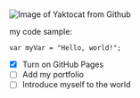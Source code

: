 # 

![Image of Yaktocat from Github](https://octodex.github.com/images/yaktocat.png)

my code sample: 
```
var myVar = "Hello, world!";
```
- [x] Turn on GitHub Pages
- [ ] Add my portfolio
- [ ] Introduce myself to the world
